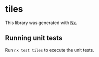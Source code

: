 # tiles

This library was generated with [Nx](https://nx.dev).

## Running unit tests

Run `nx test tiles` to execute the unit tests.
